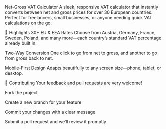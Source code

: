 Net-Gross VAT Calculator
A sleek, responsive VAT calculator that instantly converts between net and gross prices for over 30 European countries. Perfect for freelancers, small businesses, or anyone needing quick VAT calculations on the go.

🌟 Highlights
30+ EU & EEA Rates
Choose from Austria, Germany, France, Sweden, Poland, and many more—each country’s standard VAT percentage already built in.

Two-Way Conversion
One click to go from net to gross, and another to go from gross back to net.

Mobile-First Design
Adapts beautifully to any screen size—phone, tablet, or desktop.

🤝 Contributing
Your feedback and pull requests are very welcome!

Fork the project

Create a new branch for your feature

Commit your changes with a clear message

Submit a pull request and we’ll review it promptly
